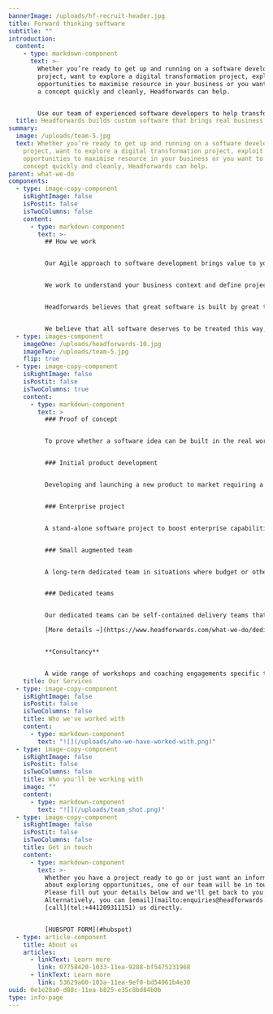 ```yaml
---
bannerImage: /uploads/hf-recruit-header.jpg
title: Forward thinking software
subtitle: ""
introduction:
  content:
    - type: markdown-component
      text: >-
        Whether you’re ready to get up and running on a software development
        project, want to explore a digital transformation project, exploit
        opportunities to maximise resource in your business or you want to test
        a concept quickly and cleanly, Headforwards can help. 


        Use our team of experienced software developers to help transform your business.
  title: Headforwards builds custom software that brings real business value.
summary:
  image: /uploads/team-5.jpg
  text: Whether you’re ready to get up and running on a software development
    project, want to explore a digital transformation project, exploit
    opportunities to maximise resource in your business or you want to test a
    concept quickly and cleanly, Headforwards can help.
parent: what-we-do
components:
  - type: image-copy-component
    isRightImage: false
    isPostit: false
    isTwoColumns: false
    content:
      - type: markdown-component
        text: >-
          ## How we work


          Our Agile approach to software development brings value to your business from the start.


          We work to understand your business context and define projects around your objectives.  Depending on your needs, our teams may be augmented with temporary developer resource or product, technical and facilitation consultancy. This flexibility can assist in rapid team creation and - in turn - rapid project starts. 


          Headforwards believes that great software is built by great teams. We believe in people over process and build our teams based on each job’s specific needs to make sure our clients get the right product. 


          We believe that all software deserves to be treated this way, irrespective of size of project or roadmap.
  - type: images-component
    imageOne: /uploads/headforwards-10.jpg
    imageTwo: /uploads/team-5.jpg
    flip: true
  - type: image-copy-component
    isRightImage: false
    isPostit: false
    isTwoColumns: true
    content:
      - type: markdown-component
        text: >
          ### Proof of concept


          To prove whether a software idea can be built in the real world, what technologies should be used and whether the software is likely to be adopted by its intended users. [More details →](https://www.headforwards.com/what-we-do/proof-of-concept/)


          ### Initial product development


          Developing and launching a new product to market requiring a rapid development cycle, strategy support, UX design and customer testing all in close client collaboration. [More details →](https://www.headforwards.com/what-we-do/new-product-development/)


          ### Enterprise project


          A stand-alone software project to boost enterprise capabilities to support their goals. Often our clients either don't have development teams themselves or are at capacity with other work. [More details →](https://www.headforwards.com/what-we-do/enterprise-project/)


          ### Small augmented team


          A long-term dedicated team in situations where budget or other constraints don’t allow a full, cross-functional team. This model offers access to bursts of support or specialist expertise as and when appropriate. [More details →](https://www.headforwards.com/what-we-do/small-augmented-team/)


          ### Dedicated teams


          Our dedicated teams can be self-contained delivery teams that provide or extend any in-house capability, or they can become an extension of existing teams, augmenting them with specific skillsets as needed. 

          [More details →](https://www.headforwards.com/what-we-do/dedicated-teams/)


          **Consultancy**


          A wide range of workshops and coaching engagements specific to a client’s needs from Vision and Roadmap creation to Agile coaching and Agile transformation support. [More details →](https://share.hsforms.com/1aRrvaaplSQC-3z6Gqj-G8Qzec3)
    title: Our Services
  - type: image-copy-component
    isRightImage: false
    isPostit: false
    isTwoColumns: false
    title: Who we've worked with
    content:
      - type: markdown-component
        text: "![](/uploads/who-we-have-worked-with.png)"
  - type: image-copy-component
    isRightImage: false
    isPostit: false
    isTwoColumns: false
    title: Who you'll be working with
    image: ""
    content:
      - type: markdown-component
        text: "![](/uploads/team_shot.png)"
  - type: image-copy-component
    isRightImage: false
    isPostit: false
    isTwoColumns: false
    title: Get in touch
    content:
      - type: markdown-component
        text: >-
          Whether you have a project ready to go or just want an informal chat
          about exploring opportunities, one of our team will be in touch.
          Please fill out your details below and we'll get back to you.
          Alternatively, you can [email](mailto:enquiries@headforwards.com) or
          [call](tel:+441209311151) us directly.


          [HUBSPOT FORM](#hubspot)
  - type: article-component
    title: About us
    articles:
      - linkText: Learn more
        link: 07758420-1033-11ea-9288-bf5475231968
      - linkText: Learn more
        link: 53629a60-103a-11ea-9ef0-bd54961b4e30
uuid: 0e1e28a0-d88c-11ea-b825-e35c8bd84b0b
type: info-page
---
```

